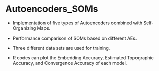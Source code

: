 # Autoencoders_SOMs
* Implementation of five types of Autoencoders combined with Self-Organizing Maps. 

* Performance comparison of SOMs based on different AEs.

* Three different data sets are used for training.

* R codes can plot the Embedding Accuracy, Estimated Topographic Accuracy, and Convergence Accuracy of each model.
